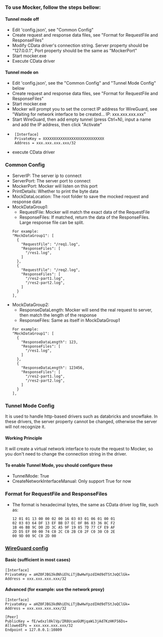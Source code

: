 ### To use Mocker, follow the steps bellow:
#### Tunnel mode off
- Edit 'config.json', see "Common Config"
- Create request and response data files, see "Format for RequestFile and ResponseFiles"
- Modify CData driver's connection string. Server property should be "127.0.0.1", Port property should be the same as "MockerPort"
- Start mocker.exe
- Execute CData driver

#### Tunnel mode on
- Edit 'config.json', see the "Common Config" and "Tunnel Mode Config" below
- Create request and response data files, see "Format for RequestFile and ResponseFiles"
- Start mocker.exe
- Mocker will prompt you to set the correct IP address for WireGuard, see "Waiting for network interface to be 
  created... IP: xxx.xxx.xxx.xxx"
- Start WireGuard, then add empty tunnel (press Ctrl+N), input a name and add the IP address, then click "Activate"
- ```
   [Interface]
   PrivateKey = XXXXXXXXXXXXXXXXXXXXXXXXXXXX
   Address = xxx.xxx.xxx.xxx/32
   ```
- execute CData driver



### Common Config
 - ServerIP: The server ip to connect
 - ServerPort: The server port to connect
 - MockerPort: Mocker will listen on this port
 - PrintDetails: Whether to print the byte data
 - MockDataLocation: The root folder to save the mocked request and response data
 - MockDataGroup1: 
   - RequestFile: Mocker will match the exact data of the RequestFile
   - ResponseFiles: If matched, return the data of the ResponseFiles. Large response file can be split.
    ```
    For example:
    "MockDataGroup1": [
      {
        "RequestFile": "/req1.log",
        "ResponseFiles": [
          "/res1.log",
        ]
      },
      {
        "RequestFile": "/req2.log",
        "ResponseFiles": [
          "/res2-part1.log",
          "/res2-part2.log",
        ]
      }
    ],
    ```
 - MockDataGroup2: 
   - ResponseDataLength: Mocker will send the real request to server, then match the length of the response
   - ResponseFiles: Same as itself in MockDataGroup1
    ```
    For example:
    "MockDataGroup1": [
      {
        "ResponseDataLength": 123,
        "ResponseFiles": [
          "/res1.log",
        ]
      },
      {
        "ResponseDataLength": 123456,
        "ResponseFiles": [
          "/res2-part1.log",
          "/res2-part2.log",
        ]
      }
    ],
    ```



### Tunnel Mode Config
It is used to handle http-based drivers such as databricks and snowflake. In these drivers, the server property 
cannot be changed, otherwise the server will not recognize it.

#### Working Principle
It will create a virtual network interface to route the request to Mocker, so you don't need to change 
   the connection string in the driver.

#### To enable Tunnel Mode, you should configure these
 - TunnelMode: True
 - CreateNetworkInterfaceManual: Only support True for now



### Format for RequestFile and ResponseFiles
 - The format is hexadecimal bytes, the same as CData driver log file, such as:
    ```
    12 01 01 13 00 00 02 00 16 03 03 01 06 01 00 01 
    02 03 03 64 DF 13 EF BB D7 EC 0F B6 83 36 8C F2 
    1B 46 BB 9C D0 2D 3C A5 9F 19 85 7D 77 CF E9 AF 
    2D D5 EF 00 00 74 C0 2C C0 2B C0 2F C0 30 C0 2E 
    00 9D 00 9C C0 2D 00 
    ```



### [WireGuard config](https://www.procustodibus.com/blog/2021/01/wireguard-endpoints-and-ip-addresses/)
#### Basic (sufficient in most cases)

```
[Interface]
PrivateKey = aHZ0FJBG3kdNhiEhLiTjBwHwYpzdIHd9dTStJoQClGk=
Address = xxx.xxx.xxx.xxx/32
```

#### Advanced (for example: use the network proxy)

```
[Interface]
PrivateKey = aHZ0FJBG3kdNhiEhLiTjBwHwYpzdIHd9dTStJoQClGk=
Address = xxx.xxx.xxx.xxx/32

[Peer]
PublicKey = fE/wdxzl0klVp/IR8UcaoGUMjqaWi3jAd7KzHKFS6Ds=
AllowedIPs = xxx.xxx.xxx.xxx/32
Endpoint = 127.0.0.1:10809
```




